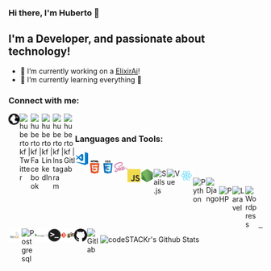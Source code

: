 ### Hi there, I'm Huberto 👋

## I'm a Developer, and passionate about technology!
- 🔭 I’m currently working on a [ElixirAi][elixirai]!
- 🌱 I’m currently learning everything 🤣
<!-- - 👯 I’m looking to collaborate with other content creators
- 🥅 2020 Goals: Contribute more to Open Source projects
- ⚡ Fun fact: I love to draw and play guitar / drums-->

### Connect with me:

[<img align="left" alt="hubertokf.com" width="22px" src="https://raw.githubusercontent.com/iconic/open-iconic/master/svg/globe.svg" />][website]
<!--[<img align="left" alt="codeSTACKr | YouTube" width="22px" src="https://cdn.jsdelivr.net/npm/simple-icons@v3/icons/youtube.svg" />][youtube]-->
[<img align="left" alt="hubertokf | Twitter" width="22px" src="https://cdn.jsdelivr.net/npm/simple-icons@v3/icons/twitter.svg" />][twitter]
[<img align="left" alt="hubertokf | Facebook" width="22px" src="https://cdn.jsdelivr.net/npm/simple-icons@v3/icons/facebook.svg" />][facebook]
[<img align="left" alt="hubertokf | LinkedIn" width="22px" src="https://cdn.jsdelivr.net/npm/simple-icons@v3/icons/linkedin.svg" />][linkedin]
[<img align="left" alt="hubertokf | Instagram" width="22px" src="https://cdn.jsdelivr.net/npm/simple-icons@v3/icons/instagram.svg" />][instagram]
[<img align="left" alt="hubertokf | Gitlab" width="22px" src="https://cdn.jsdelivr.net/npm/simple-icons@v3/icons/gitlab.svg" />][gitlab]

<br />

### Languages and Tools:

<img align="left" alt="Visual Studio Code" width="26px" src="https://raw.githubusercontent.com/github/explore/80688e429a7d4ef2fca1e82350fe8e3517d3494d/topics/visual-studio-code/visual-studio-code.png" />
<br />
<img align="left" alt="HTML5" width="26px" src="https://raw.githubusercontent.com/github/explore/80688e429a7d4ef2fca1e82350fe8e3517d3494d/topics/html/html.png" /><img align="left" alt="CSS3" width="26px" src="https://raw.githubusercontent.com/github/explore/80688e429a7d4ef2fca1e82350fe8e3517d3494d/topics/css/css.png" />
<img align="left" alt="Sass" width="26px" src="https://raw.githubusercontent.com/github/explore/80688e429a7d4ef2fca1e82350fe8e3517d3494d/topics/sass/sass.png" />
<br />
<img align="left" alt="JavaScript" width="26px" src="https://raw.githubusercontent.com/github/explore/80688e429a7d4ef2fca1e82350fe8e3517d3494d/topics/javascript/javascript.png" />
<img align="left" alt="Node.js" width="26px" src="https://raw.githubusercontent.com/github/explore/80688e429a7d4ef2fca1e82350fe8e3517d3494d/topics/nodejs/nodejs.png" />
<img align="left" alt="Sails.js" width="26px" src="https://cdn.worldvectorlogo.com/logos/sails.svg" />
<img align="left" alt="Vue" width="26px" src="https://cdn.worldvectorlogo.com/logos/vue-9.svg" />
<img align="left" alt="React" width="26px" src="https://raw.githubusercontent.com/github/explore/80688e429a7d4ef2fca1e82350fe8e3517d3494d/topics/react/react.png" />
<br />
<img align="left" alt="Python" width="26px" src="https://cdn.worldvectorlogo.com/logos/python-5.svg" />
<img align="left" alt="Django" width="26px" src="https://cdn.worldvectorlogo.com/logos/django.svg" />
<br />
<img align="left" alt="PHP" width="26px" src="https://cdn.worldvectorlogo.com/logos/php-1.svg" />
<img align="left" alt="Laravel" width="26px" src="https://cdn.worldvectorlogo.com/logos/laravel-1.svg" />
<img align="left" alt="Wordpress" width="26px" src="https://cdn.worldvectorlogo.com/logos/wordpress-blue.svg" />
<br />
<!-- <img align="left" alt="SQL" width="26px" src="https://raw.githubusercontent.com/github/explore/80688e429a7d4ef2fca1e82350fe8e3517d3494d/topics/sql/sql.png" /> -->
<img align="left" alt="MySQL" width="26px" src="https://raw.githubusercontent.com/github/explore/80688e429a7d4ef2fca1e82350fe8e3517d3494d/topics/mysql/mysql.png" />
<img align="left" alt="Postgresql" width="26px" src="https://cdn.worldvectorlogo.com/logos/postgresql.svg" />
<img align="left" alt="MongoDB" width="26px" src="https://raw.githubusercontent.com/github/explore/80688e429a7d4ef2fca1e82350fe8e3517d3494d/topics/mongodb/mongodb.png" />
<br />
<img align="left" alt="Terminal" width="26px" src="https://raw.githubusercontent.com/github/explore/80688e429a7d4ef2fca1e82350fe8e3517d3494d/topics/terminal/terminal.png" />
<img align="left" alt="Git" width="26px" src="https://raw.githubusercontent.com/github/explore/80688e429a7d4ef2fca1e82350fe8e3517d3494d/topics/git/git.png" />
<img align="left" alt="GitHub" width="26px" src="https://raw.githubusercontent.com/github/explore/78df643247d429f6cc873026c0622819ad797942/topics/github/github.png" />
<img align="left" alt="Gitlab" width="26px" src="https://cdn.worldvectorlogo.com/logos/gitlab.svg" />

<br />
<br />

---

<img align="left" alt="codeSTACKr's Github Stats" src="https://github-readme-stats.vercel.app/api?username=hubertokf&show_icons=true&hide_border=true" />

[website]: https://hubertokf.com
[elixirai]: https://https://elixirai.com.br/
[twitter]: https://twitter.com/hubertok
[facebook]: https://www.facebook.com/hubertok
[youtube]: https://youtube.com/codeSTACKr
[instagram]: https://www.instagram.com/hubertokf
[linkedin]: https://linkedin.com/in/hubertokf
[gitlab]: https://gitlab.com/hubertokf

<!--
**hubertokf/hubertokf** is a ✨ _special_ ✨ repository because its `README.md` (this file) appears on your GitHub profile.

Here are some ideas to get you started:

- 🔭 I’m currently working on ...
- 🌱 I’m currently learning ...
- 👯 I’m looking to collaborate on ...
- 🤔 I’m looking for help with ...
- 💬 Ask me about ...
- 📫 How to reach me: ...
- 😄 Pronouns: ...
- ⚡ Fun fact: ...
-->
